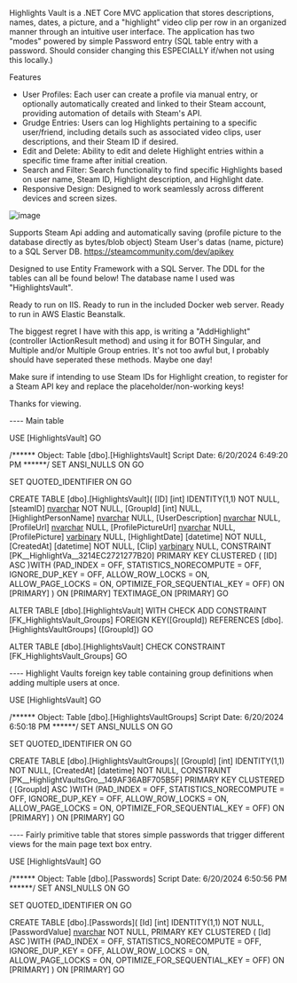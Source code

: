 Highlights Vault is a .NET Core MVC application that stores descriptions, names, dates, a picture, and a "highlight" video clip per row in an organized manner through an intuitive user interface.
The application has two "modes" powered by simple Password entry (SQL table entry with a password. Should consider changing this ESPECIALLY if/when not using this locally.)

Features
* User Profiles: Each user can create a profile via manual entry, or optionally automatically created and linked to their Steam account, providing automation of details with Steam's API.
* Grudge Entries: Users can log Highlights pertaining to a specific user/friend, including details such as associated video clips, user descriptions, and their Steam ID if desired.
* Edit and Delete: Ability to edit and delete Highlight entries within a specific time frame after initial creation.
* Search and Filter: Search functionality to find specific Highlights based on user name, Steam ID, Highlight description, and Highlight date.
* Responsive Design: Designed to work seamlessly across different devices and screen sizes.

![image](https://github.com/DontDoThat21/HighlightsVault/assets/46426868/0dc85695-222c-4258-82dc-8885cb2f5682)

Supports Steam Api adding and automatically saving (profile picture to the database directly as bytes/blob object) Steam User's datas (name, picture) to a SQL Server DB.
https://steamcommunity.com/dev/apikey

Designed to use Entity Framework with a SQL Server.
The DDL for the tables can all be found below!
The database name I used was "HighlightsVault".

Ready to run on IIS.
Ready to run in the included Docker web server.
Ready to run in AWS Elastic Beanstalk.

The biggest regret I have with this app, is writing a "AddHighlight" (controller IActionResult method) and using it for BOTH Singular, and Multiple and/or Multiple Group entries.
It's not too awful but, I probably should have seperated these methods. Maybe one day!

Make sure if intending to use Steam IDs for Highlight creation, to register for a Steam API key and replace the placeholder/non-working keys!

Thanks for viewing.

---- Main table

USE [HighlightsVault]
GO

/****** Object:  Table [dbo].[HighlightsVault]    Script Date: 6/20/2024 6:49:20 PM ******/
SET ANSI_NULLS ON
GO

SET QUOTED_IDENTIFIER ON
GO

CREATE TABLE [dbo].[HighlightsVault](
	[ID] [int] IDENTITY(1,1) NOT NULL,
	[steamID] [nvarchar](50) NOT NULL,
	[GroupId] [int] NULL,
	[HighlightPersonName] [nvarchar](100) NULL,
	[UserDescription] [nvarchar](510) NULL,
	[ProfileUrl] [nvarchar](255) NULL,
	[ProfilePictureUrl] [nvarchar](255) NULL,
	[ProfilePicture] [varbinary](max) NULL,
	[HighlightDate] [datetime] NOT NULL,
	[CreatedAt] [datetime] NOT NULL,
	[Clip] [varbinary](max) NULL,
 CONSTRAINT [PK__HighlightVa__3214EC2721277B20] PRIMARY KEY CLUSTERED 
(
	[ID] ASC
)WITH (PAD_INDEX = OFF, STATISTICS_NORECOMPUTE = OFF, IGNORE_DUP_KEY = OFF, ALLOW_ROW_LOCKS = ON, ALLOW_PAGE_LOCKS = ON, OPTIMIZE_FOR_SEQUENTIAL_KEY = OFF) ON [PRIMARY]
) ON [PRIMARY] TEXTIMAGE_ON [PRIMARY]
GO

ALTER TABLE [dbo].[HighlightsVault]  WITH CHECK ADD  CONSTRAINT [FK_HighlightsVault_Groups] FOREIGN KEY([GroupId])
REFERENCES [dbo].[HighlightsVaultGroups] ([GroupId])
GO

ALTER TABLE [dbo].[HighlightsVault] CHECK CONSTRAINT [FK_HighlightsVault_Groups]
GO


---- Highlight Vaults foreign key table containing group definitions when adding multiple users at once.

USE [HighlightsVault]
GO

/****** Object:  Table [dbo].[HighlightsVaultGroups]    Script Date: 6/20/2024 6:50:18 PM ******/
SET ANSI_NULLS ON
GO

SET QUOTED_IDENTIFIER ON
GO

CREATE TABLE [dbo].[HighlightsVaultGroups](
	[GroupId] [int] IDENTITY(1,1) NOT NULL,
	[CreatedAt] [datetime] NOT NULL,
 CONSTRAINT [PK__HighlightVaultsGro__149AF36ABF705B5F] PRIMARY KEY CLUSTERED 
(
	[GroupId] ASC
)WITH (PAD_INDEX = OFF, STATISTICS_NORECOMPUTE = OFF, IGNORE_DUP_KEY = OFF, ALLOW_ROW_LOCKS = ON, ALLOW_PAGE_LOCKS = ON, OPTIMIZE_FOR_SEQUENTIAL_KEY = OFF) ON [PRIMARY]
) ON [PRIMARY]
GO

---- Fairly primitive table that stores simple passwords that trigger different views for the main page text box entry.

USE [HighlightsVault]
GO

/****** Object:  Table [dbo].[Passwords]    Script Date: 6/20/2024 6:50:56 PM ******/
SET ANSI_NULLS ON
GO

SET QUOTED_IDENTIFIER ON
GO

CREATE TABLE [dbo].[Passwords](
	[Id] [int] IDENTITY(1,1) NOT NULL,
	[PasswordValue] [nvarchar](100) NOT NULL,
PRIMARY KEY CLUSTERED 
(
	[Id] ASC
)WITH (PAD_INDEX = OFF, STATISTICS_NORECOMPUTE = OFF, IGNORE_DUP_KEY = OFF, ALLOW_ROW_LOCKS = ON, ALLOW_PAGE_LOCKS = ON, OPTIMIZE_FOR_SEQUENTIAL_KEY = OFF) ON [PRIMARY]
) ON [PRIMARY]
GO


